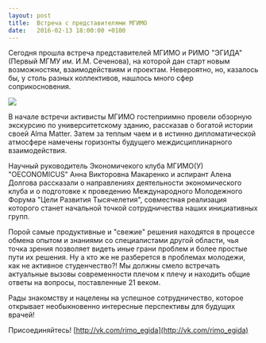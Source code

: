 ```yaml
---
layout: post
title:  Встреча с представителями МГИМО
date:   2016-02-13 18:00:00 +0100
---
```


Сегодня прошла встреча представителей МГИМО и РИМО "ЭГИДА" (Первый МГМУ им. И.М. Сеченова), на которой дан старт новым возможностям, взаимодействиям и проектам. Невероятно, но, казалось бы, у столь разных коллективов, нашлось много сфер соприкосновения. 

![](https://dl.dropboxusercontent.com/u/3599809/egida/news/2016/02/13/mgimo.jpg)

<!--more-->

В начале встречи активисты МГИМО гостеприимно провели обзорную экскурсию по университетскому зданию, рассказав о богатой истории своей Alma Matter. Затем за теплым чаем и в истинно дипломатической атмосфере намечены горизонты будущего междисциплинарного взаимодействия. 

Научный руководитель Экономичекого клуба МГИМО(У) "OECONOMICUS" Анна Викторовна Макаренко и аспирант Алена Долгова рассказали о направлениях деятельности экономического клуба и о подготовке к проведению Международного Молодежного Форума "Цели Развития Тысячелетия", совместная реализация которого станет начальной точкой сотрудничества наших инициативных групп. 

Порой самые продуктивные и "свежие" решения находятся в процессе обмена опытом и знаниями со специалистами другой области, чья точка зрения позволяет видеть иные грани проблем и более простые пути их решения. Ну а кто же не разберется в проблемах молодежи, как не активное студенчество?! Мы должны смело встречать актуальные вызовы современности плечом к плечу и находить общие ответы на вопросы, поставленные 21 веком. 

Рады знакомству и нацелены на успешное сотрудничество, которое открывает необыкновенно интересные перспективы для будущих врачей!

Присоединяйтесь! [http://vk.com/rimo_egida](http://vk.com/rimo_egida)
